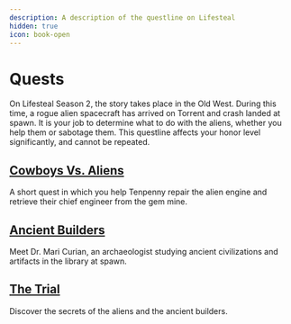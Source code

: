 ```yaml
---
description: A description of the questline on Lifesteal
hidden: true
icon: book-open
---
```


# Quests

On Lifesteal Season 2, the story takes place in the Old West. During this time, a rogue alien spacecraft has arrived on Torrent and crash landed at spawn. It is your job to determine what to do with the aliens, whether you help them or sabotage them. This questline affects your honor level significantly, and cannot be repeated.

## [Cowboys Vs. Aliens](cowboys-vs.-aliens.md)

A short quest in which you help Tenpenny repair the alien engine and retrieve their chief engineer from the gem mine.

## [Ancient Builders](ancient-builders.md)

Meet Dr. Mari Curian, an archaeologist studying ancient civilizations and artifacts in the library at spawn.

## [The Trial](the-trial.md)

Discover the secrets of the aliens and the ancient builders.

